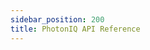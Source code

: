 ```yaml
---
sidebar_position: 200
title: PhotonIQ API Reference
---
```


<grid cols={3}>
  <card
    heading="Prerendering API"
    description=""
    href="../../../docs/apiPrerendering#"
  />
  <card
    heading="Virtual Waiting Rooms API"
    description=""
    href="../../../docs/apiVwrs#"
  />
  <card
    heading="Digital Fingerprint API"
    description=""
    href="../../../docs/apiFps#"
  />

  <card
    heading="Edge Side Tagging API"
    description=""
    href="../../../docs/apiEst#"
  />

  <card
    heading="Event Delivery API"
    description=""
    href="../../../docs/apiEds#"
  />

  <card
    heading="FaaS API"
    description=""
    href="../../../docs/apiFaas#"
  />

  <card
    heading="Hyper Search API"
    description=""
    href="../../../docs/apiHss#"
  />
</grid>
